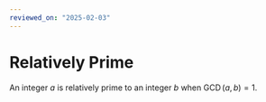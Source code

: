 ```yaml
---
reviewed_on: "2025-02-03"
---
```


# Relatively Prime

An integer $a$ is relatively prime to an integer $b$ when $\operatorname{ GCD }(a,b) = 1$.
